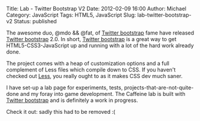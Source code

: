 Title: Lab - Twitter Bootstrap V2
Date: 2012-02-09 16:00
Author: Michael
Category: JavaScript 
Tags: HTML5, JavaScript
Slug: lab-twitter-bootstrap-v2
Status: published

The awesome duo, @mdo && @fat, of [Twitter
bootstrap](http://twitter.github.com/bootstrap/) fame have released
[Twitter bootstrap](http://twitter.github.com/bootstrap/) 2.0. In short,
[Twitter bootstrap](http://twitter.github.com/bootstrap/) is a great way
to get HTML5-CSS3-JavaScript up and running with a lot of the hard work
already done.

The project comes with a heap of customization options and a full
complement of Less files which compile down to CSS. If you haven't
checked out [Less](http://lesscss.org/), you really ought to as it makes
CSS dev much saner.

I have set-up a lab page for experiments, tests,
projects-that-are-not-quite-done and my foray into game development. The
Caffeine lab is built with [Twitter
bootstrap](http://twitter.github.com/bootstrap/) and is definitely a
work in progress.

Check it out: sadly this had to be removed :(
